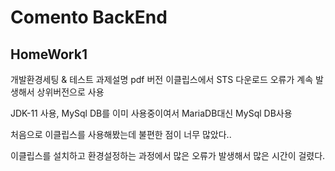 # Comento BackEnd 


## HomeWork1 
개발환경세팅 & 테스트
과제설명 pdf 버전 이클립스에서 STS 다운로드 오류가 계속 발생해서 상위버전으로 사용

JDK-11 사용, MySql DB를 이미 사용중이여서 MariaDB대신 MySql DB사용

처음으로 이클립스를 사용해봤는데 불편한 점이 너무 많았다..

이클립스를 설치하고 환경설정하는 과정에서 많은 오류가 발생해서 많은 시간이 걸렸다.
